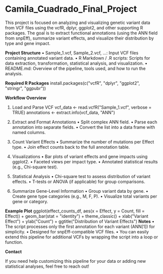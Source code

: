 # Camila_Cuadrado_Final_Project

This project is focused on analyzing and visualizing genetic variant data from VCF files using the vcfR, dplyr, ggplot2, and other supporting R packages. The goal is to extract functional annotations (using the ANN field from snpEff), summarize variant effects, and visualize their distribution by type and gene impact.

**Project Structure**
	•	Sample_1.vcf, Sample_2.vcf, …: Input VCF files containing annotated variant data.
	•	R Markdown / .R scripts: Scripts for data extraction, transformation, statistical analysis, and visualization.
	•	README.md: Overview of the pipeline, tools used, and how to run the analysis.

**Required R Packages**
install.packages(c("vcfR", "dplyr", "ggplot2", "stringr", "ggpubr"))

**Workflow Overview**

1. Load and Parse VCF
vcf_data <- read.vcfR("Sample_1.vcf", verbose = TRUE)
annotations <- extract.info(vcf_data, "ANN")
2. Extract and Format Annotations
	•	Split complex ANN field.
	•	Parse each annotation into separate fields.
	•	Convert the list into a data frame with named columns.

3. Count Variant Effects
	•	Summarize the number of mutations per Effect type.
	•	Join effect counts back to the full annotation table.

4. Visualizations
	•	Bar plots of variant effects and gene impacts using ggplot2.
	•	Faceted views per impact type.
	•	Annotated statistical results (e.g., Chi-square test).

5. Statistical Analysis
	•	Chi-square test to assess distribution of variant effects.
	•	T-tests or ANOVA (if applicable) for group comparisons.

6. Summarize Gene-Level Information
	•	Group variant data by gene.
	•	Create gene type categories (e.g., M, F, P).
	•	Visualize total variants per gene or category.

**Example Plot**
ggplot(effect_counts_df, aes(x = Effect, y = Count, fill = Effect)) +
  geom_bar(stat = "identity") +
  theme_classic() +
  xlab("Variant Effect") +
  ylab("Count") +
  ggtitle("Distribution of Variant Effects")
**Notes**
	•	The script processes only the first annotation for each variant (ANN[1]) for simplicity.
	•	Designed for snpEff-compatible VCF files.
	•	You can easily extend this pipeline for additional VCFs by wrapping the script into a loop or function.

**Contact**

If you need help customizing this pipeline for your data or adding new statistical analyses, feel free to reach out!
